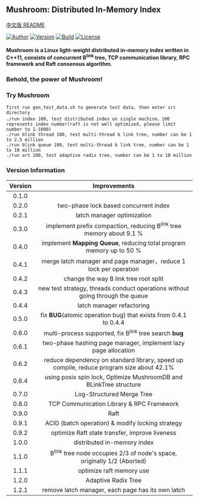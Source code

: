 ## Mushroom: Distributed In-Memory Index
[中文版 README](./README.md)

[![Author](https://img.shields.io/badge/Author-UncP-brightgreen.svg)](./LICENSE)
[![Version](https://img.shields.io/badge/Version-1.2.1-blue.svg)]()
[![Build](https://img.shields.io/badge/Build-Passing-brightgreen.svg)](https://travis-ci.org/UncP/Mushroom)
[![License](https://img.shields.io/badge/License-BSD-red.svg)](./LICENSE)

#### Mushroom is a Linux light-weight distributed in-memory index written in C++11, consists of concurrent B<sup>link</sup> tree, TCP communication library, RPC framework and Raft consensus algorithm.

### Behold, the power of Mushroom!

### Try Mushroom
`first run gen_test_data.sh to generate test data, then enter src directory`<br>
`./run index 100, test distributed index on single machine，100 represents index number(raft is not well optimized, please limit number to 1-1000)`<br>
`./run blink thread 100, test multi-thread b link tree, number can be 1 to 2.5 million`<br>
`./run blink queue 100, test multi-thread b link tree, number can be 1 to 10 million`<br>
`./run art 100, test adaptive radix tree, number can be 1 to 10 million`<br>


### Version Information
| Version |       Improvements       |
|:------:|:--------------------------:|
| 0.1.0  | |
| 0.2.0  |   two-phase lock based concurrent index   |
| 0.2.1  |         latch manager optimization         |
| 0.3.0  | implement  prefix compaction, reducing B<sup>link</sup> tree memory about 9.1 % |
| 0.4.0  |  implement **Mapping Queue**, reducing total program memory up to 50 %|
| 0.4.1  | merge latch manager and page manager，reduce 1 lock per operation |
| 0.4.2  |            change the way B link tree root split |
| 0.4.3  |  new test strategy, threads conduct operations without going through the queue |
| 0.4.4  |               latch manager refactoring     |
| 0.5.0  | fix **BUG**(atomic operation bug) that exists from 0.4.1 to 0.4.4 |
| 0.6.0  | multi-process supported, fix B<sup>link</sup> tree search **bug**|
| 0.6.1  | two-phase hashing page manager, implement lazy page allocation|
| 0.6.2  | reduce dependency on standard library, speed up compile, reduce program size about 42.1%|
| 0.6.4  |using posix spin lock, Optimize MushroomDB and BLinkTree structure|
| 0.7.0  |      Log-Structured Merge Tree    |
| 0.8.0  |   TCP Communication Library & RPC Framework    |
| 0.9.0  |        Raft       |
| 0.9.1  |   ACID (batch operation) & modify locking strategy   |
| 0.9.2  |   optimize Raft state transfer, improve liveness   |
| 1.0.0  |     distributed in-memory index   |
| 1.1.0  |    B<sup>link</sup> tree node occupies 2/3 of node's space, originally 1/2 (Aborted) |
| 1.1.1  |     optimize raft memory use   |
| 1.2.0  |     Adaptive Radix Tree    |
| 1.2.1  |     remove latch manager, each page has its own latch    |
